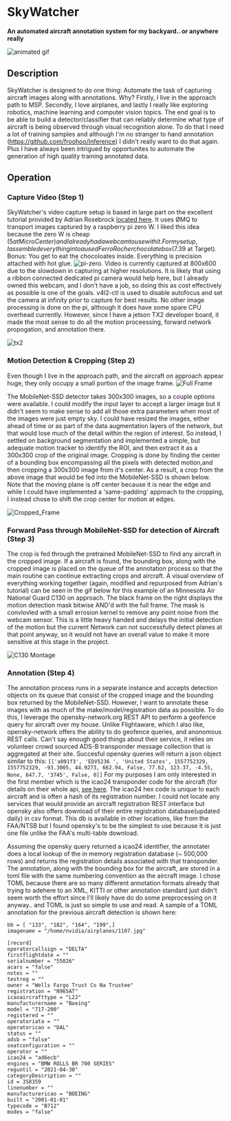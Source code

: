 # SkyWatcher
**An automated aircraft annotation system for my backyard.. or anywhere really**

![animated gif](animation.gif)

## Description
SkyWatcher is designed to do one thing: Automate the task of capturing aircraft images along with annotations. Why? Firstly, I live in the approach path to MSP. Secondly, I love airplanes, and lastly I really like exploring robotics, machine learning and computer vision topics. The end goal is to be able to build a detector/classifier that can reliably determine what type of aircraft is being observed through visual recognition alone. To do that I need a lot of training samples and although I'm no stranger to hand annotation (https://github.com/froohoo/Inference) I didn't really want to do that again. Plus I have always been intrigued by opportunites to automate the generation of high quality training annotated data.

## Operation

### Capture Video (Step 1)
SkyWatcher's video capture setup is based in large part on the excellent tutorial provided by Adrian Rosebrock [located here](https://www.pyimagesearch.com/2019/04/15/live-video-streaming-over-network-with-opencv-and-imagezmq/). It uses ØMQ to transport images captured by a raspberry pi zero W. I liked this idea because the zero W is cheap ($5 at Micro Center) and I already had a webcam to use with it. For my setup, I assembled everything into a used Ferro Rocher chocolate box ($7.39 at Target). Bonus: You get to eat the chocoloates inside. Everything is precision attached with hot glue.
![pi-zero](images/IMG_8338.JPG). Video is currently captured at 800x600 due to the slowdown in capturing at higher resolutions. It is likely that using a ribbon connected dedicated pi camera would help here, but I already owned this webcam, and I don't have a job, so doing this as cost effectively as possible is one of the goals. v4l2-ctl is used to disable autofocus and set the camera at infinity prior to capture for best results. No other image processing is done on the pi, although it does have some spare CPU overhead currently. However, since I have a jetson TX2 developer board, it made the most sense to do all the motion proceessing, forward network propogation, and annotation there. 

![tx2](images/tx2.jpg)



### Motion Detection & Cropping (Step 2)
Even though I live in the approach path, and the aircraft on approach appear huge, they only occupy a small portion of the image frame. 
![Full Frame](/images/1557946788.jpg)

The MobileNet-SSD detector takes 300x300 images, so a couple options were available. I could modify the input layer to accept a larger image but it didn't seem to make sense to add all those extra parameters when most of the images were just empty sky. I could have resized the images, either ahead of time or as part of the data augmentation layers of the network, but that would lose much of the detail within the region of interest. So instead, I settled on background segmentation and implemented a simple, but adequate motion tracker to identify the ROI, and then extract it as a 300x300 crop of the original image. Cropping is done by finding the center of a bounding box encompassing all the pixels with detected motion,and then cropping a 300x300 image from it's center. As a result, a crop from the above image that would be fed into the MobileNet-SSD is shown below. Note that the moving plane is off center because it is near the edge and while I could have implemented a 'same-padding' approach to the cropping, I instead chose to shift the crop center for motion at edges.

![Cropped_Frame](/images/1107.jpg)

### Forward Pass through MobileNet-SSD for detection of Aircraft (Step 3)
The crop is fed through the pretrained MobileNet-SSD to find any aircraft in the cropped image. If a aircraft is found, the bounding box, along with the cropped image is placed on the queue of the annotation process so that the main routine can continue extracting crops and aircraft. A visual overview of everything working together (again, modified and repurposed from Adrian's tutorial) can be seen in the gif below for this example of an Minnesota Air National Guard C130 on approach. The black frame on the right displays the motion detection mask bitwise AND'd with the full frame. The mask is convlovled with a small errosion kernel to remove any point noise from the webcam sensor. This is a little heavy handed and delays the initial detection of the motion but the current Network can not successfully detect planes at that point anyway, so it would not have an overall value to make it more sensitive at this stage in the project.

![C130 Montage](/images/C130Montage.gif)

### Annotation (Step 4)
The annotation process runs in a separate instance and accepts detection objects on its queue that consist of the cropped image and the bounding box returned by the MobileNet-SSD. However, I want to annotate these images with as much of the make/model/registration data as possible. To do this, I leverage the opensky-network.org REST API to perform a geofence query for aircraft over my house. Unlike Flightaware, which I also like, opensky-network offers the ability to do geofence queries, and anonomous REST calls. Can't say enough good things about their service, it relies on volunteer crowd sourced ADS-B transponder message collection that is aggregated at their site. Succesful opensky queries will return a json object similar to this: ```[['a091f3', 'EDV5236 ', 'United States', 1557752329, 1557752329, -93.3005, 44.9273, 662.94, False, 77.62, 123.37, -4.55, None, 647.7, '3745', False, 0]]``` For my purposes I am only interested in the first member which is the icao24 transponder code for the aircraft (for details on their whole api, [see here](https://opensky-network.org/apidoc). The icao24 hex code is unique to each aircraft and is often a hash of its registration number. I could not locate any services that would provide an aircraft registration REST interface but opensky also offers download of their entire registration database(updated daily) in csv format. This db is available in other locations, like from the FAA/NTSB but I found opensky's to be the simplest to use because it is just one file unlike the FAA's multi-table download. 

Assuming the opensky query returned a icao24 identifier, the annotater does a local lookup of the in memory registration database (~ 500,000 rows) and returns the registration details associated with that transponder. The annotation, along with the bounding box for the aircraft, are stored in a toml file with the same numbering convention as the aircraft image. I chose TOML because there are so many different annotation formats already that trying to adehere to an XML, KITTI or other annotation standard just didn't seem worth the effort since I'll likely have do do some preprocessing on it anyway.. and TOML is just so simple to use and read. A sample of a TOML annotation for the previous aircraft detection is shown here:
```
bb = [ "133", "182", "164", "199",]
imagename = "/home/nvidia/airplanes/1107.jpg"

[record]
operatorcallsign = "DELTA"
firstflightdate = ""
serialnumber = "55026"
acars = "false"
notes = ""
testreg = ""
owner = "Wells Fargo Trust Co Na Trustee"
registration = "N965AT"
icaoaircrafttype = "L2J"
manufacturername = "Boeing"
model = "717-200"
registered = ""
operatoriata = ""
operatoricao = "DAL"
status = ""
adsb = "false"
seatconfiguration = ""
operator = ""
icao24 = "ad6ecb"
engines = "BMW ROLLS BR 700 SERIES"
reguntil = "2021-04-30"
categoryDescription = ""
id = 358359
linenumber = ""
manufacturericao = "BOEING"
built = "2001-01-01"
typecode = "B712"
modes = "false"
```




